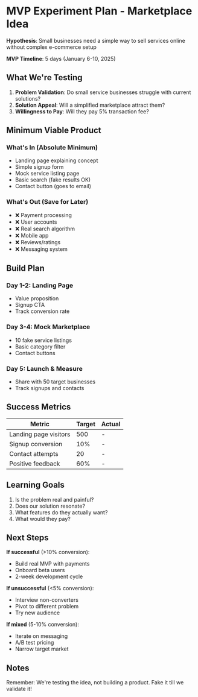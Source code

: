 # MVP Experiment Plan - Marketplace Idea

**Hypothesis**: Small businesses need a simple way to sell services online without complex e-commerce setup

**MVP Timeline**: 5 days (January 6-10, 2025)

## What We're Testing

1. **Problem Validation**: Do small service businesses struggle with current solutions?
2. **Solution Appeal**: Will a simplified marketplace attract them?
3. **Willingness to Pay**: Will they pay 5% transaction fee?

## Minimum Viable Product

### What's In (Absolute Minimum)
- Landing page explaining concept
- Simple signup form
- Mock service listing page
- Basic search (fake results OK)
- Contact button (goes to email)

### What's Out (Save for Later)
- ❌ Payment processing
- ❌ User accounts
- ❌ Real search algorithm
- ❌ Mobile app
- ❌ Reviews/ratings
- ❌ Messaging system

## Build Plan

### Day 1-2: Landing Page
- Value proposition
- Signup CTA
- Track conversion rate

### Day 3-4: Mock Marketplace
- 10 fake service listings
- Basic category filter
- Contact buttons

### Day 5: Launch & Measure
- Share with 50 target businesses
- Track signups and contacts

## Success Metrics

| Metric | Target | Actual |
|--------|--------|--------|
| Landing page visitors | 500 | - |
| Signup conversion | 10% | - |
| Contact attempts | 20 | - |
| Positive feedback | 60% | - |

## Learning Goals

1. Is the problem real and painful?
2. Does our solution resonate?
3. What features do they actually want?
4. What would they pay?

## Next Steps

**If successful** (>10% conversion):
- Build real MVP with payments
- Onboard beta users
- 2-week development cycle

**If unsuccessful** (<5% conversion):
- Interview non-converters
- Pivot to different problem
- Try new audience

**If mixed** (5-10% conversion):
- Iterate on messaging
- A/B test pricing
- Narrow target market

## Notes

Remember: We're testing the idea, not building a product. Fake it till we validate it!